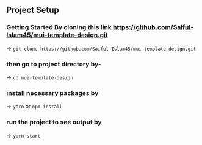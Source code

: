 ## Project Setup
### Getting Started By cloning this link https://github.com/Saiful-Islam45/mui-template-design.git
-> `git clone https://github.com/Saiful-Islam45/mui-template-design.git`
### then go to project directory by-
-> `cd mui-template-design`
### install necessary packages by
 -> `yarn` or `npm install`
 ### run the project to see output by 
 -> `yarn start`

